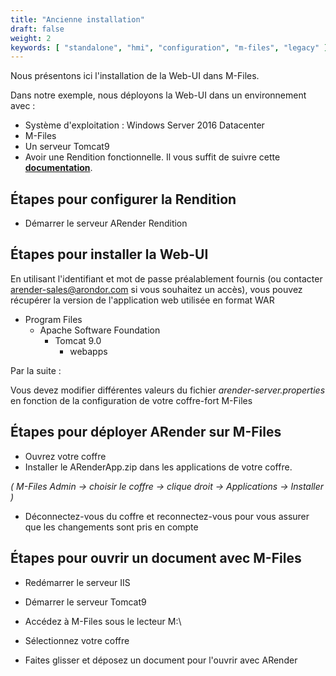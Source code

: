 ```yaml
---
title: "Ancienne installation"
draft: false
weight: 2
keywords: [ "standalone", "hmi", "configuration", "m-files", "legacy" ]
---
```


Nous présentons ici l'installation de la Web-UI dans M-Files. 

Dans notre exemple, nous déployons la Web-UI
dans un environnement avec :

- Système d'exploitation : Windows Server 2016 Datacenter
- M-Files 
- Un serveur Tomcat9
- Avoir une Rendition fonctionnelle. Il vous suffit de suivre cette **[documentation](broken-link.md)**.



## Étapes pour configurer la Rendition



- Démarrer le serveur ARender Rendition

## Étapes pour installer la Web-UI

En utilisant l'identifiant et mot de passe préalablement fournis (ou contacter arender-sales@arondor.com si vous souhaitez un accès),
vous pouvez récupérer la version de l'application web utilisée en format WAR


* Program Files
    * Apache Software Foundation
        * Tomcat 9.0
            * webapps


Par la suite :

Vous devez modifier différentes valeurs du fichier *arender-server.properties* en fonction de la configuration de votre coffre-fort M-Files

## Étapes pour déployer ARender sur M-Files
- Ouvrez votre coffre
- Installer le ARenderApp.zip dans les applications de votre coffre.

*( M-Files Admin -> choisir le coffre -> clique droit -> Applications -> Installer )*

- Déconnectez-vous du coffre et reconnectez-vous pour vous assurer que les changements sont pris en compte

## Étapes pour ouvrir un document avec M-Files

- Redémarrer le serveur IIS


- Démarrer le serveur Tomcat9
- Accédez à M-Files sous le lecteur M:\


- Sélectionnez votre coffre
- Faites glisser et déposez un document pour l'ouvrir avec ARender

